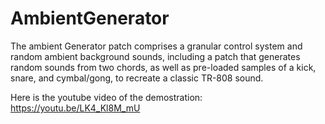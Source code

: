 # AmbientGenerator
The ambient Generator patch comprises a granular control system and random ambient background sounds, including a patch that generates random sounds from two chords, as well as pre-loaded samples of a kick, snare, and cymbal/gong, to recreate a classic TR-808 sound.

Here is the youtube video of the demostration: https://youtu.be/LK4_Kl8M_mU
